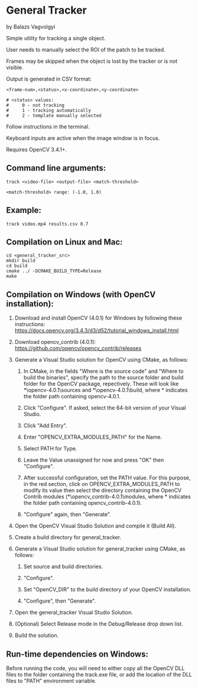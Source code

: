 # General Tracker
by Balazs Vagvolgyi

Simple utility for tracking a single object.

User needs to manually select the ROI of the patch to be tracked.

Frames may be skipped when the object is lost by the tracker or is not visible.

Output is generated in CSV format:

    <frame-num>,<status>,<x-coordinate>,<y-coordinate>

    # <status> values:
    #     0 - not tracking
    #     1 - tracking automatically
    #     2 - template manually selected

Follow instructions in the terminal.

Keyboard inputs are active when the image window is in focus.

Requires OpenCV 3.4.1+.


Command line arguments:
-----------------------

    track <video-file> <output-file> <match-threshold>

    <match-threshold> range: (-1.0, 1.0)

Example:
-------------------------------------------------

    track video.mp4 results.csv 0.7

Compilation on Linux and Mac:
-----------------------

    cd <general_tracker_src>
    mkdir build
    cd build
    cmake ../ -DCMAKE_BUILD_TYPE=Release
    make

Compilation on Windows (with OpenCV installation):
-----------------------
1. Download and install OpenCV (4.0.1) for Windows by following these instructions: https://docs.opencv.org/3.4.3/d3/d52/tutorial_windows_install.html

2. Download opencv_contrib (4.0.1): https://github.com/opencv/opencv_contrib/releases 

3. Generate a Visual Studio solution for OpenCV using CMake, as follows:

   1. In CMake, in the fields "Where is the source code" and "Where to build the binaries", specify the path to the source folder and build folder for the OpenCV package, repectively. These will look like *\opencv-4.0.1\sources and *\opencv-4.0.1\build, where * indicates the folder path containing opencv-4.0.1.

   2. Click "Configure". If asked, select the 64-bit version of your Visual Studio.

   3. Click "Add Entry".

   4. Enter "OPENCV_EXTRA_MODULES_PATH" for the Name.

   5. Select PATH for Type.

   6. Leave the Value unassigned for now and press "OK" then "Configure".

   7. After successful configuration, set the PATH value. For this purpose, in the red section, click on OPENCV_EXTRA_MODULES_PATH to modify its value then select the directory containing the OpenCV Contrib modules (*\opencv_contrib-4.0.1\modules, where * indicates the folder path containing opencv_contrib-4.0.1).

   8. "Configure" again, then "Generate".

4. Open the OpenCV Visual Studio Solution and compile it (Build All).

5. Create a build directory for general_tracker.

6. Generate a Visual Studio solution for general_tracker using CMake, as follows:

   1. Set source and build directories.
   
   2. "Configure".
   
   3. Set "OpenCV_DIR" to the build directory of your OpenCV installation.
   
   4. "Configure", then "Generate".

7. Open the general_tracker Visual Studio Solution.

8. (Optional) Select Release mode in the Debug/Release drop down list.

9. Build the solution.

Run-time dependencies on Windows:
-----------------------

Before running the code, you will need to either copy all the OpenCV DLL files to the folder containing the track.exe file, or add the location of the DLL files to "PATH" environment variable.
